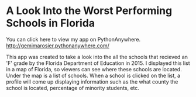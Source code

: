 # A Look Into the Worst Performing Schools in Florida

You can click here to view my app on PythonAnywhere. http://gemimarosier.pythonanywhere.com/

This app was created to take a look into the all the schools that recieved an 'F' grade by the Florida Department of Education in 2015. 
I displayed this list in a map of Florida, so viewers can see where these schools are located. Under the map is a list of schools. When a school is clicked on the list, a profile will come up 
displaying information such as the what county the school is located, percentage of minority students, etc. 
